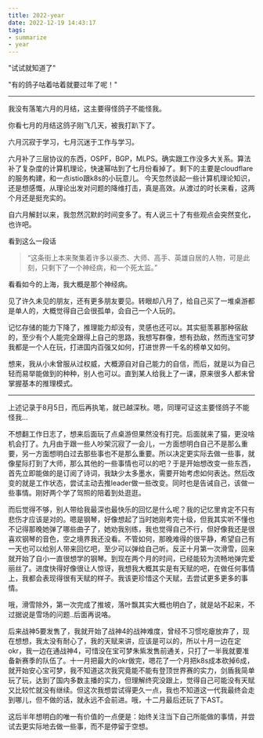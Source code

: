 ```yaml
---
title: 2022-year
date: 2022-12-19 14:43:17
tags:
- summarize
- year
---
```


"试试就知道了"

"有的鸽子咕着咕着就要过年了呢！"

- - - 

我没有落笔六月的月结，这主要得怪鸽子不能怪我。

你看七月的月结这鸽子刚飞几天，被我打趴下了。

六月沉寂于学习，七月沉迷于工作与学习。

六月补了三层协议的东西，OSPF，BGP，MLPS。确实跟工作没多大关系。算法补了复杂度的计算机理论，快速幂咕到了七月份看掉了。剩下的主要是cloudflare的服务构建，和一点istio跟k8s的小玩意儿。
今天忽然谈起一些计算机理论知识，还是想感慨，从理论出发对问题的降维打击，真是高效。从渡过的时长来看，这两个月还是挺充实的。

自六月解封以来，我忽然沉默的时间变多了。有人说三十了有些观点会突然变化，也许吧。

看到这么一段话

> “这条街上本来聚集着许多以豪杰、大师、高手、英雄自居的人物，可是此刻，只剩下了一个神经病，和一个死太监。”

看看如今的上海，我大概是那个神经病。

见了许久未见的朋友，还有更多朋友要见。转眼却八月了，给自己买了一堆桌游都是单人的，大概觉得自己会很孤单，会自己一个人玩的。

记忆存储的能力下降了，推理能力却没有，灵感也还可以。其实挺羡慕那种宿敌的，至少有个人能完全跟得上自己的思路，我想写群像，想有劲敌，然而连宝可梦我都是一个人在玩，打进国内百强又如何，打进世界一千名的榜单又如何。

想来，我从小未曾服从过权威，大概源自对自己能力的自信，而后，就是以为自己轻而易举能做到的种种，别人也可以。直到某人给我上了一课，原来很多人都未曾掌握基本的推理模式。

- - -

上述记录于8月5日，而后再执笔，就已越深秋。嗯，同理可证这主要怪鸽子不能怪我…

不想翻工作日志了，想来后面玩了点桌游但果然没有打完。后面就来了猫，更没啥机会打了。九月由于跟一些人吵架沉寂了一会儿，一方面想明白自己不是那么重要，另一方面想明白过去那些事也不是那么重要。所以决定更实际去做一些事，就像星际打到了大师，那么其他的一些事情也可以的吧？于是开始想改变一些东西，首先立即能做的是订阅了诗词，我缺少太多墨水，需要开始考虑如何表达。然后改变的就是工作状态，尝试主动去推leader做一些改变。同时也是告诫自己，该做一些事情。刚好两个学了驾照的陪着到处逛逛。

而后觉得不够，别人带给我最深也最快乐的回忆是什么呢？我的记忆里肯定不只有悲伤才应该是对的。嗯是钢琴，好像想起了当时她刚考完十级，但我其实听不懂也不记得那晚她弹了哪些曲子了，她劝我别练，我也觉得自己不行，但好像我还是很喜欢钢琴的音色，空之境界我还没看。不管如何，那晚难得的很平静，希望自己有一天也可以给别人带来回忆吧，至少可以弹给自己听。反正十月第一次滑雪，回来就开始了自小一直很想学的钢琴。到现在两个月的时间，已经能较为流畅地弹完爱丽丝了。进度快得好像很让人惊讶，我想我大概其实是有天赋的吧，在做任何事情上，我都会表现得很有天赋的样子。我该更珍惜这个天赋，去尝试更多更多的事情。

哦，滑雪除外，第一次完成了推坡，落叶飘其实大概也明白了，就是站不起来，不过据说是雪场的问题..后面再说咯。

后来战神5要发售了，我就开始了战神4的战神难度，曾经不习惯吃瘪放弃了，现在想想，我太没有耐心了，我的天赋来讲，应该是可以的，所以十月一边在定okr，我一边在通战神4，可惜没在宝可梦朱紫发售前通关，只打了一半我就要准备新赛季的队伍了。十一月把最大的okr做完，嗯花了一个月把k8s成本砍掉6成，就开始安心宝可梦，我不知道这次我究竟能不能有登顶世界赛的实力，剑盾我简单玩了玩，达到了国内多数主播的实力，但理解终究没跟上，觉得自己可能没有天赋又比较忙就没有继续。但这次我想尝试得更久一点，我也不知道这一代我最终会走到哪儿，但不做的话，就永远不会前进。哦，十二月最后还玩了下AST。

这后半年想明白的唯一有价值的一点便是：始终关注当下自己所能做的事情，并尝试去更实际地去做一些事，而不是停留于空想。


